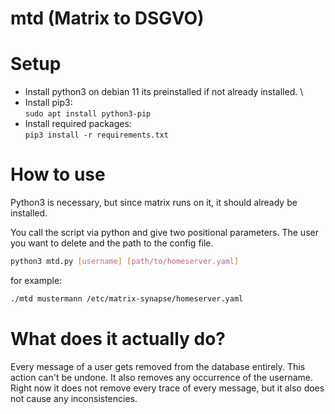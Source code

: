 # mtd (Matrix to DSGVO)

# Setup

* Install python3 on debian 11 its preinstalled if not already installed. \
* Install pip3: \
`sudo apt install python3-pip`
* Install required packages: \
`pip3 install -r requirements.txt`


# How to use

Python3 is necessary, but since matrix runs on it, it should already be installed.

You call the script via python and give two positional parameters. The user you want to delete and the path to the config file.
```bash
python3 mtd.py [username] [path/to/homeserver.yaml]
```

for example:
```bash
./mtd mustermann /etc/matrix-synapse/homeserver.yaml
```


# What does it actually do?

Every message of a user gets removed from the database entirely. This action can't be undone.
It also removes any occurrence of the username. \
Right now it does not remove every trace of every message, but it also does not cause any inconsistencies.
